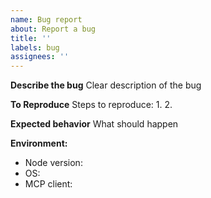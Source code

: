 ```yaml
---
name: Bug report
about: Report a bug
title: ''
labels: bug
assignees: ''
---
```


**Describe the bug**
Clear description of the bug

**To Reproduce**
Steps to reproduce:
1. 
2. 

**Expected behavior**
What should happen

**Environment:**
- Node version:
- OS:
- MCP client: